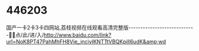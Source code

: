# 446203
国产一卡2卡3卡四网站,荔枝视频在线观看高清完整版----------------------------🚧🚧点/此/进/入/http://www.baidu.com/link?url=NoK8PT47PahMhFH8Vie_jnciyIKNTTtVBQKpill6udK&amp;wd
